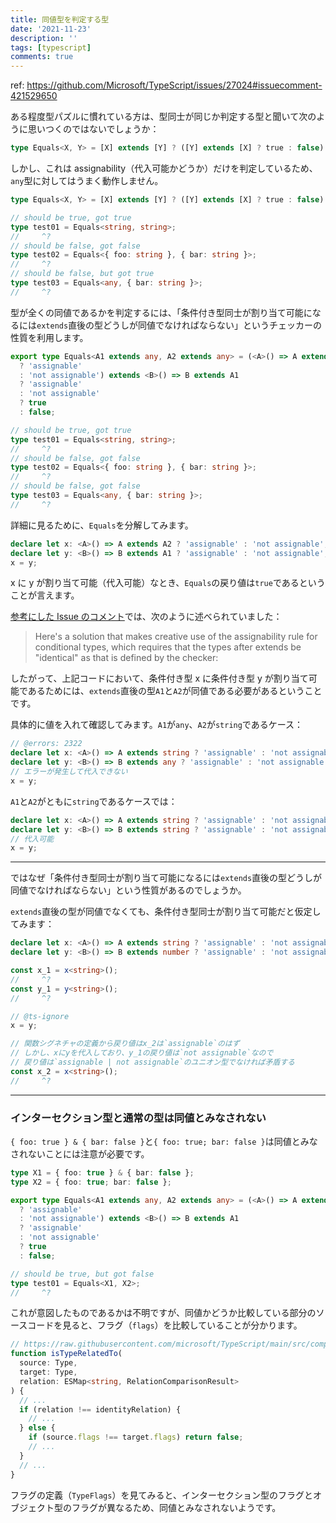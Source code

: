```yaml
---
title: 同値型を判定する型
date: '2021-11-23'
description: ''
tags: [typescript]
comments: true
---
```


ref: https://github.com/Microsoft/TypeScript/issues/27024#issuecomment-421529650

ある程度型パズルに慣れている方は、型同士が同じか判定する型と聞いて次のように思いつくのではないでしょうか：

```ts twoslash
type Equals<X, Y> = [X] extends [Y] ? ([Y] extends [X] ? true : false) : false;
```

しかし、これは assignability（代入可能かどうか）だけを判定しているため、`any`型に対してはうまく動作しません。

```ts twoslash
type Equals<X, Y> = [X] extends [Y] ? ([Y] extends [X] ? true : false) : false;

// should be true, got true
type test01 = Equals<string, string>;
//     ^?
// should be false, got false
type test02 = Equals<{ foo: string }, { bar: string }>;
//     ^?
// should be false, but got true
type test03 = Equals<any, { bar: string }>;
//     ^?
```

型が全くの同値であるかを判定するには、「条件付き型同士が割り当て可能になるには`extends`直後の型どうしが同値でなければならない」というチェッカーの性質を利用します。

```ts twoslash
export type Equals<A1 extends any, A2 extends any> = (<A>() => A extends A2
  ? 'assignable'
  : 'not assignable') extends <B>() => B extends A1
  ? 'assignable'
  : 'not assignable'
  ? true
  : false;

// should be true, got true
type test01 = Equals<string, string>;
//     ^?
// should be false, got false
type test02 = Equals<{ foo: string }, { bar: string }>;
//     ^?
// should be false, got false
type test03 = Equals<any, { bar: string }>;
//     ^?
```

詳細に見るために、`Equals`を分解してみます。

```ts
declare let x: <A>() => A extends A2 ? 'assignable' : 'not assignable';
declare let y: <B>() => B extends A1 ? 'assignable' : 'not assignable';
x = y;
```

x に y が割り当て可能（代入可能）なとき、`Equals`の戻り値は`true`であるということが言えます。

[参考にした Issue のコメント](https://github.com/Microsoft/TypeScript/issues/27024#issuecomment-421529650)では、次のように述べられていました：

> Here's a solution that makes creative use of the assignability rule for conditional types, which requires that the types after extends be "identical" as that is defined by the checker:

したがって、上記コードにおいて、条件付き型 x に条件付き型 y が割り当て可能であるためには、`extends`直後の型`A1`と`A2`が同値である必要があるということです。

具体的に値を入れて確認してみます。`A1`が`any`、`A2`が`string`であるケース：

```ts twoslash
// @errors: 2322
declare let x: <A>() => A extends string ? 'assignable' : 'not assignable';
declare let y: <B>() => B extends any ? 'assignable' : 'not assignable';
// エラーが発生して代入できない
x = y;
```

`A1`と`A2`がともに`string`であるケースでは：

```ts twoslash
declare let x: <A>() => A extends string ? 'assignable' : 'not assignable';
declare let y: <B>() => B extends string ? 'assignable' : 'not assignable';
// 代入可能
x = y;
```

---

ではなぜ「条件付き型同士が割り当て可能になるには`extends`直後の型どうしが同値でなければならない」という性質があるのでしょうか。

`extends`直後の型が同値でなくても、条件付き型同士が割り当て可能だと仮定してみます：

```ts twoslash
declare let x: <A>() => A extends string ? 'assignable' : 'not assignable';
declare let y: <B>() => B extends number ? 'assignable' : 'not assignable';

const x_1 = x<string>();
//     ^?
const y_1 = y<string>();
//     ^?

// @ts-ignore
x = y;

// 関数シグネチャの定義から戻り値はx_2は`assignable`のはず
// しかし、xにyを代入しており、y_1の戻り値は`not assignable`なので
// 戻り値は`assignable | not assignable`のユニオン型でなければ矛盾する
const x_2 = x<string>();
//     ^?
```

---

### インターセクション型と通常の型は同値とみなされない

`{ foo: true } & { bar: false }`と`{ foo: true; bar: false }`は同値とみなされないことには注意が必要です。

```ts twoslash
type X1 = { foo: true } & { bar: false };
type X2 = { foo: true; bar: false };

export type Equals<A1 extends any, A2 extends any> = (<A>() => A extends A2
  ? 'assignable'
  : 'not assignable') extends <B>() => B extends A1
  ? 'assignable'
  : 'not assignable'
  ? true
  : false;

// should be true, but got false
type test01 = Equals<X1, X2>;
//     ^?
```

これが意図したものであるかは不明ですが、同値かどうか比較している部分のソースコードを見ると、フラグ（`flags`）を比較していることが分かります。

```ts
// https://raw.githubusercontent.com/microsoft/TypeScript/main/src/compiler/checker.ts
function isTypeRelatedTo(
  source: Type,
  target: Type,
  relation: ESMap<string, RelationComparisonResult>
) {
  // ...
  if (relation !== identityRelation) {
    // ...
  } else {
    if (source.flags !== target.flags) return false;
    // ...
  }
  // ...
}
```

フラグの定義（`TypeFlags`）を見てみると、インターセクション型のフラグとオブジェクト型のフラグが異なるため、同値とみなされないようです。
